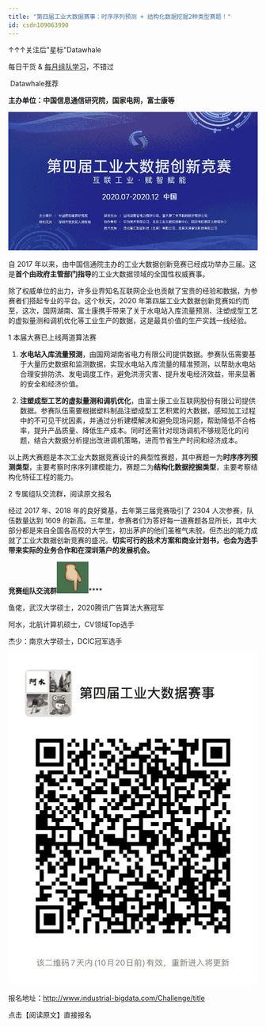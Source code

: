 ```yaml
---
title: "第四届工业大数据赛事：时序序列预测 + 结构化数据挖掘2种类型赛题！"
id: csdn109063990
---
```


↑↑↑关注后"星标"Datawhale

每日干货 & [每月组队学习](https://mp.weixin.qq.com/mp/appmsgalbum?__biz=MzIyNjM2MzQyNg%3D%3D&action=getalbum&album_id=1338040906536108033#wechat_redirect)，不错过

 Datawhale推荐 

**主办单位：中国信息通信研究院，国家电网，富士康等**

![](../img/e7c1dd487bfbcf1e33f8ff5a06763985.png)

自 2017 年以来，由中国信通院主办的工业大数据创新竞赛已经成功举办三届。这是**首个由政府主管部门指导**的工业大数据领域的全国性权威赛事。

除了权威单位的出力，许多业界知名互联网企业也贡献了宝贵的经验和数据，为参赛者们搭起专业的平台。这个秋天，2020 年第四届工业大数据创新竞赛如约而至，这次，国网湖南、富士康携手带来了关于水电站入库流量预测、注塑成型工艺的虚拟量测和调机优化等工业生产的数据，这是最具价值的生产实践一线经验。

1 本届大赛已上线两道算法赛

1.  **水电站入库流量预测**，由国网湖南省电力有限公司提供数据。参赛队伍需要基于大量历史数据和监测数据，实现水电站入库流量的精准预测，以帮助水电站合理安排防洪、发电调度工作，避免洪涝灾害、提升发电经济效益，带来显著的安全和经济价值。

2.  **注塑成型工艺的虚拟量测和调机优化**，由富士康工业互联网股份有限公司提供数据。参赛队伍需要根据塑料制品注塑成型工艺积累的大数据，感知加工过程中的不可见干扰因素，并通过分析建模解决和避免现场问题，帮助降低不合格率，提升产品质量、降低生产成本。同时还需针对现场调机不够规范化的问题，结合大数据分析提出改进调机策略，进而节省生产时间和经济成本。

以上两大赛题是本次工业大数据竞赛设计的典型性赛题，其中赛题一为**时序序列预测类型**，主要考察时序序列建模能力，赛题二为**结构化数据挖掘类型**，主要考察结构化特征工程的能力。

2 专属组队交流群，阅读原文报名

经过 2017 年、2018 年的良好奠基，去年第三届竞赛吸引了 2304 人次参赛，队伍数量达到 1609 的新高。三年里，参赛者们为答好每一道赛题各显所长，其中大部分都是来自全国各高校的大学生，初出茅庐的他们虽稚气未脱，但杰出的能力成就了工业大数据创新竞赛的盛况。**切实可行的技术方案和商业计划书，也会为选手带来实际的业务合作和在深圳落户的发展机会。**

**竞赛组队交流群**![](../img/7d4fb3945e9b55209e8dba2ca128f4b2.png)****

鱼佬，武汉大学硕士，2020腾讯广告算法大赛冠军

阿水，北航计算机硕士，CV领域Top选手

杰少：南京大学硕士，DCIC冠军选手

![](../img/14fb92c6cc1023a29b76c3f0263bfe08.png)

报名地址：http://www.industrial-bigdata.com/Challenge/title

点击【阅读原文】直接报名